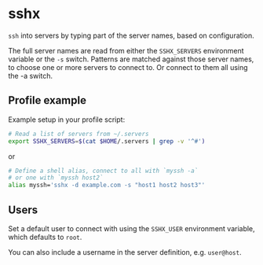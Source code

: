 # sshx

`ssh` into servers by typing part of the server names, based on configuration.

The full server names are read from either the `SSHX_SERVERS` environment variable or the `-s` switch.
Patterns are matched against those server names, to choose one or more servers to connect to. Or connect to them all using the -a switch.

## Profile example

Example setup in your profile script:

```bash
# Read a list of servers from ~/.servers
export SSHX_SERVERS=$(cat $HOME/.servers | grep -v '^#')
```

or

```bash
# Define a shell alias, connect to all with `myssh -a`
# or one with `myssh host2`
alias myssh='sshx -d example.com -s "host1 host2 host3"'
```

## Users

Set a default user to connect with using the `SSHX_USER` environment variable, which defaults to `root`.

You can also include a username in the server definition, e.g. `user@host`.
